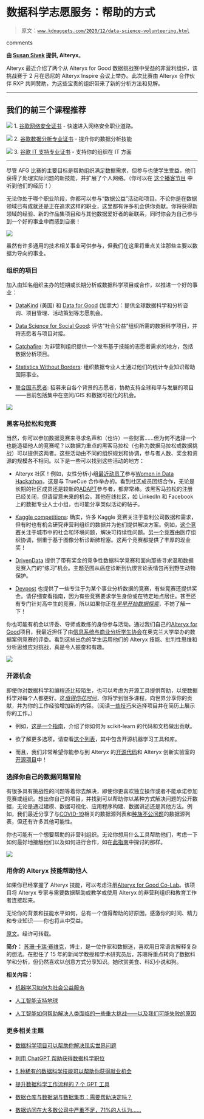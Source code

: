 # 数据科学志愿服务：帮助的方式

> 原文：[`www.kdnuggets.com/2020/12/data-science-volunteering.html`](https://www.kdnuggets.com/2020/12/data-science-volunteering.html)

comments

**由 [Susan Sivek](https://community.alteryx.com/t5/user/viewprofilepage/user-id/143008) 提供, Alteryx**。

Alteryx 最近介绍了两个从 Alteryx for Good 数据挑战赛中受益的非营利组织，该挑战赛于 2 月在悉尼的 Alteryx Inspire 会议上举办。此次比赛由 Alteryx 合作伙伴 RXP 共同赞助，为这些宝贵的组织带来了新的分析方法和见解。

* * *

## 我们的前三个课程推荐

![](img/0244c01ba9267c002ef39d4907e0b8fb.png) 1\. [谷歌网络安全证书](https://www.kdnuggets.com/google-cybersecurity) - 快速进入网络安全职业道路。

![](img/e225c49c3c91745821c8c0368bf04711.png) 2\. [谷歌数据分析专业证书](https://www.kdnuggets.com/google-data-analytics) - 提升你的数据分析技能

![](img/0244c01ba9267c002ef39d4907e0b8fb.png) 3\. [谷歌 IT 支持专业证书](https://www.kdnuggets.com/google-itsupport) - 支持你的组织在 IT 方面

* * *

尽管 AFG 比赛的主要目标是帮助组织满足数据需求，但参与也使学生受益，他们获得了处理实际问题的新技能，并扩展了个人网络。（你可以在 [这个播客节目](https://community.alteryx.com/t5/Alter-Everything-Podcast/59-Reporting-from-Australia-an-Alteryx-for-Good-Data-Challenge/ba-p/565871) 中听到他们的经历！）

无论你处于哪个职业阶段，你都可以参与“数据公益”活动和项目。不论你是在数据领域已有成就还是正在追求这样的职业，这里都有许多机会供你贡献。你将获得新领域的经验、新的作品集项目和与其他数据爱好者的新联系，同时你会为自己参与到一个好的事业中而感到自豪！

![](img/5a3d23c94f354d7006ddbd63ecec3365.png)

虽然有许多通用的技术相关事业可供参与，但我们在这里将重点关注那些主要以数据为导向的事业。

### 组织的项目

加入由知名组织主办的短期或长期分析或数据科学项目或合作，以推进一个好的事业：

+   [DataKind](https://www.datakind.org/do-good-with-data) (美国) 和 [Data for Good](https://dataforgood.ca/) (加拿大)：提供全球数据科学和分析咨询、项目管理、活动策划等志愿机会。

+   [Data Science for Social Good](https://www.solveforgood.org/): 评估“社会公益”组织所需的数据科学项目，并将志愿者与项目对接。

+   [Catchafire](https://www.catchafire.org/): 为非营利组织提供一个发布基于技能的志愿者需求的地方，包括数据分析项目。

+   [Statistics Without Borders](https://swb.wildapricot.org/page-1075198): 组织数据专业人士通过他们的统计专业知识帮助国际事业。

+   [联合国志愿者](https://www.onlinevolunteering.org/en): 招募来自各个背景的志愿者，协助支持全球和平与发展的项目——目前包括集中在空间/GIS 和数据可视化的机会。

![](img/3cee41cae9870ba5b78541fe611c522f.png)

### 黑客马拉松和竞赛

当然，你可以参加数据竞赛来寻求名声和（也许）一些财富……但为何不选择一个也能造福他人的竞赛呢？以数据为重点的黑客马拉松（也称为数据马拉松或数据挑战）可以提供这两者。这些活动由不同的组织规划和协调，参与者人数、奖金和资源的规模各不相同。以下是一些可以找到这些活动的地方：

+   Alteryx 社区！例如，女性分析小组[最近动员了](https://community.alteryx.com/t5/Women-of-Analytics/Fight-COVID-19-with-Data-Join-the-Women-in-Data-Hackathon-Today/gpm-p/639065)参与[Women in Data Hackathon](https://truecue.com/womenindata/hackathon/)，这是与 TrueCue 合作举办的。看到社区成员团结合作，无论是长期的社区成员还是较新的[ADAPT](https://www.alteryx.com/why-alteryx/alteryx-for-good/adapt-program)参与者，都非常棒。该黑客马拉松的注册已经关闭，但请留意未来的机会。其他在线社区，如 LinkedIn 和 Facebook 上的数据专业人士小组，也可能分享类似活动的帖子。

+   [Kaggle competitions](https://www.kaggle.com/competitions): 确实，许多 Kaggle 竞赛关注于盈利公司数据和需求，但有时也有机会研究非营利组织的数据并为他们提供解决方案。例如，[这个竞赛](https://www.kaggle.com/c/cdp-unlocking-climate-solutions)关注于城市中的社会和环境问题，解决可持续性问题。[另一个竞赛](https://www.kaggle.com/c/rsna-str-pulmonary-embolism-detection)由医疗组织协调，侧重于基于图像分析诊断肺栓塞。这两个竞赛都提供了丰厚的现金奖！

+   [DrivenData](https://www.drivendata.org/competitions/) 提供了带有奖金的竞争性数据科学竞赛和面向那些寻求温和数据竞赛入门的“练习”机会。主题范围从癌症诊断到仇恨言论表情包再到野生动物保护。

+   [Devpost](https://devpost.com/hackathons) 也提供了一些专注于为某个事业分析数据的竞赛，有些竞赛还提供奖金。请仔细查看指南，因为有些竞赛要求学生身份或在特定地点居住。甚至还有专门针对高中生的竞赛，所以如果你正在[*早早开始数据探索*](https://community.alteryx.com/t5/Alter-Nation/Get-Kids-into-Data-Science-with-Alteryx-for-K-12/ba-p/642179)，不妨了解一下！

你也可能有机会以评委、导师或教练的身份参与活动。通过我们自己的[Alteryx for Good](https://community.alteryx.com/t5/Alteryx-For-Good/ct-p/afg)项目，我最近担任了由[信息系统与商业分析学生协会](https://uoaibss.co.nz/)在奥克兰大学举办的数据案例竞赛的评委。看到这些出色的学生运用他们的 Alteryx 技能、批判性思维和分析思维应对挑战，真是令人振奋和有趣。

![](img/99549fd6b3a0b311ffc73e6d853feb6b.png)

### 开源机会

即使你对数据科学和编程还比较陌生，也可以考虑为开源工具提供帮助，以使数据科学对每个人都更好。这[*值得你花时间*](https://medium.com/digitalfrontiers/5-reasons-why-you-should-contribute-to-open-source-projects-2f65443b4077)，你将学到很多课程，向世界分享你的贡献，并为你的工作经验增加新的内容。（阅读[一些技巧](https://builtin.com/software-engineering-perspectives/open-source-development-career-growth)来选择项目并在简历上展示你的工作。）

+   例如，[这是一个指南](https://github.com/scikit-learn/scikit-learn/blob/master/CONTRIBUTING.md)，介绍了你如何为 scikit-learn 的代码和文档做出贡献。

+   欲了解更多选项，请查看[这个列表](https://github.com/josephmisiti/awesome-machine-learning)，其中包含开源机器学习工具和库。

+   而且，我们非常希望你能参与到 Alteryx 的[开源代码](https://github.com/alteryx)和 Alteryx 创新实验室的[开源项目](https://github.com/featuretools)中！

### 选择你自己的数据问题冒险

有很多具有挑战性的问题等着你去解决，即使你更喜欢独立操作或者不能承诺参加竞赛或组织。想出你自己的项目，并找到可以帮助你以某种方式解决问题的公开数据，无论是通过建模、数据可视化、应用程序构建、数据讲述还是其他方法。例如，我们最近分享了与[COVID-19](https://community.alteryx.com/t5/Alter-Nation/Data-Wizards-Unite-Use-Your-Skills-to-Fight-COVID-19/ba-p/545240)相关的数据源列表和[种族不公问题](https://community.alteryx.com/t5/Alter-Nation/Using-Data-to-Seek-Racial-Justice-and-Transparency/ba-p/582837)的数据源列表，但还有许多其他可能性。

你也可能有一个想要帮助的非营利组织。无论你想用什么工具帮助他们，考虑一下如何最好地接触他们以及如何进行合作，如在[此指南](https://community.alteryx.com/t5/Alter-Nation/Starting-Conversations-with-Non-Profit-Partners-for-AFG-Part-1/ba-p/604436)中探讨的那样。

![](img/40681529ac13a8aa99f0d68d6232ac44.png)

### 用你的 Alteryx 技能帮助他人

如果你已经掌握了 Alteryx 技能，可以考虑注册[Alteryx for Good Co-Lab](https://www.afgcolab.com/)。该项目将 Alteryx 专家与需要数据帮助或教学或使用 Alteryx 的非营利组织和教育工作者连接起来。

无论你的背景和技能水平如何，总有一个值得帮助的好原因，感激你的时间、精力和专业知识——你也将从中受益。

[原文](https://community.alteryx.com/t5/Data-Science/Data-Science-Volunteering-Ways-to-Help/ba-p/654429)。经许可转载。

**简介：** [苏珊·卡瑞·赛维克](https://www.linkedin.com/in/ssivek/)，博士，是一位作家和数据迷，喜欢用日常语言解释复杂的想法。在担任了 15 年的新闻学教授和学术研究员后，苏珊将重点转向了数据科学和分析，但仍然喜欢以创意方式分享知识。她欣赏美食、科幻小说和狗。

**相关内容：**

+   [机器学习如何为社会公益服务](https://www.kdnuggets.com/2020/11/machine-learning-social-good.html)

+   [人工智能支持地球](https://www.kdnuggets.com/2019/04/ai-environment.html)

+   [人工智能如何帮助解决人类面临的一些重大挑战——以及我们可能失败的原因](https://www.kdnuggets.com/2019/02/ai-help-solve-humanity-challenges.html)

### 更多相关主题

+   [数据科学项目可以帮助你解决现实世界问题](https://www.kdnuggets.com/2022/11/data-science-projects-help-solve-real-world-problems.html)

+   [利用 ChatGPT 帮助获得数据科学职位](https://www.kdnuggets.com/using-chatgpt-to-help-land-a-data-science-job)

+   [5 种稀有的数据科学技能可以帮助你获得就业机会](https://www.kdnuggets.com/5-rare-data-science-skills-that-can-help-you-get-employed)

+   [提升数据科学工作流程的 7 个 GPT 工具](https://www.kdnuggets.com/7-gpts-to-help-improve-your-data-science-workflow)

+   [数据仓库与数据湖与数据集市：需要帮助决定吗？](https://www.kdnuggets.com/data-warehouses-vs-data-lakes-vs-data-marts-need-help-deciding)

+   [数据访问在大多数公司中严重不足，71%的人认为……](https://www.kdnuggets.com/2023/07/mostly-data-access-severely-lacking-synthetic-data-help.html)
